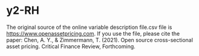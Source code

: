 # y2-RH
The original source of the online variable description file.csv file is https://www.openassetpricing.com. 
If you use the file, please cite the paper: Chen, A. Y., & Zimmermann, T. (2021). Open source cross-sectional asset pricing. Critical Finance Review, Forthcoming.
